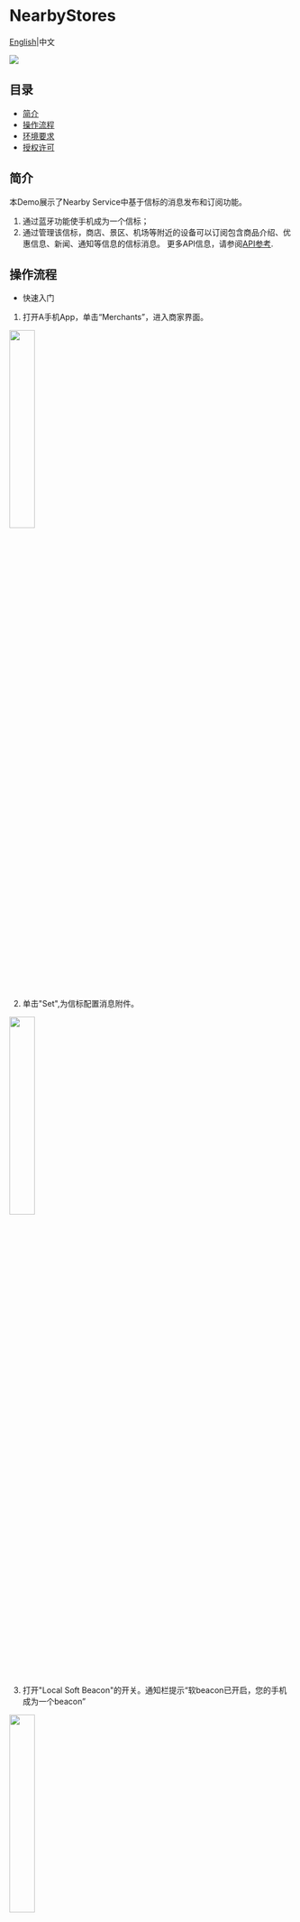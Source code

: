 # NearbyStores
[English](https://github.com/HMS-Core/hms-nearby-demo/tree/master/NearbyStores)|中文

[![](https://camo.githubusercontent.com/ce1c195eb2524e4e67a2e74bf6e9619555aa0913/68747470733a2f2f696d672e736869656c64732e696f2f62616467652f446f63732d686d736775696465732d627269676874677265656e)](https://developer.huawei.com/consumer/cn/doc/development/HMSCore-Guides/introduction-0000001050040566)

## 目录
 * [简介](#简介)
 * [操作流程](#操作流程)
 * [环境要求](#环境要求)
 * [授权许可](#授权许可)

## 简介
本Demo展示了Nearby Service中基于信标的消息发布和订阅功能。
1. 通过蓝牙功能使手机成为一个信标；
2. 通过管理该信标，商店、景区、机场等附近的设备可以订阅包含商品介绍、优惠信息、新闻、通知等信息的信标消息。
更多API信息，请参阅[API参考](https://developer.huawei.com/consumer/cn/doc/HMSCore-References/common-interface-0000001050151532).

## 操作流程
* 快速入门
1. 打开A手机App，单击“Merchants”，进入商家界面。
<img src="https://github.com/HMS-Core/hms-nearby-demo/blob/master/NearbyStores/Result_1.jpg" width = 30% height = 30% /> 

2. 单击"Set",为信标配置消息附件。
<img src="https://github.com/HMS-Core/hms-nearby-demo/blob/master/NearbyStores/Result_3.jpg" width = 30% height = 30% />

3. 打开"Local Soft Beacon"的开关。通知栏提示“软beacon已开启，您的手机成为一个beacon”
<img src="https://github.com/HMS-Core/hms-nearby-demo/blob/master/NearbyStores/Result_2.jpg" width = 30% height = 30% /> 

4. 您也可以通过单击“Unregistered Beacon nearby”列表中找到的蓝牙信标进行注册，并进行信标附件配置等操作。

5. 您可以单击“Registered Beacon in Your Project”列表中已注册的蓝牙信标。单击某个蓝牙信标可查看更多信息，并进行信标附件配置等操作。

6. 打开B手机App,单击“Consumer”。您就可以体验有趣的消息了！
<img src="https://github.com/HMS-Core/hms-nearby-demo/blob/master/NearbyStores/Result_4.jpg" width = 30% height = 30% /> 

<说明：本demo为了方便用户使用，已经把将相应的账号认证文件直接置于代码之中。如果需要更新自己的账号认证文件，您可以按照以下步骤操作：
1. 成为开发者。注册[华为帐号](https://developer.huawei.com/consumer/cn/)。
2. 创建应用。参考[开发准备](https://developer.huawei.com/consumer/cn/doc/development/HMSCore-Guides/config-agc-0000001050040578)创建应用并开启Nearby Service。
3. 创建服务帐户密钥并下载JSON文件。登录HUAWEI Developer，单击“管理中心”，进入“ HMS API服务>凭证”，选择已创建的应用程序项目，将光标移至“创建凭据”，然后单击“服务帐户密钥”。输入服务帐户密钥的信息，然后单击“创建并下载JSON”以下载JSON文件。
4. 替换代码中JSON文件。具体路径为NearbyStores\app\src\main\assets。

## 环境要求
推荐使用Android Studio 3.0及以上版本。

## 授权许可
NearbyStores示例代码经过 [Apache 2.0 授权许可](http://www.apache.org/licenses/LICENSE-2.0)。
